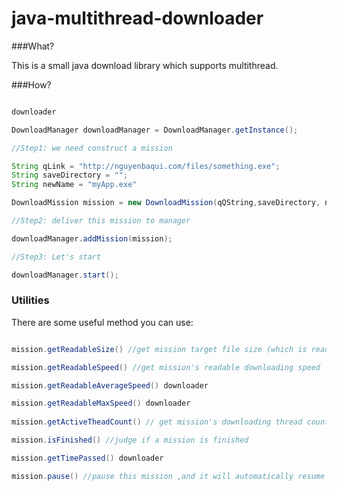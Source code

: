 java-multithread-downloader
===========================

###What?

This is a small java download library which supports multithread.

###How?

```java

downloader

DownloadManager downloadManager = DownloadManager.getInstance(); 

//Step1: we need construct a mission

String qLink = "http://nguyenbaqui.com/files/something.exe";
String saveDirectory = "";
String newName = "myApp.exe"

DownloadMission mission = new DownloadMission(qQString,saveDirectory, newName);

//Step2: deliver this mission to manager

downloadManager.addMission(mission);

//Step3: Let's start

downloadManager.start();

```

### Utilities

There are some useful method you can use:

```java

mission.getReadableSize() //get mission target file size (which is readable end with KB/MB/GB…)

mission.getReadableSpeed() //get mission's readable downloading speed

mission.getReadableAverageSpeed() downloader

mission.getReadableMaxSpeed() downloader
 
mission.getActiveTheadCount() // get mission's downloading thread count

mission.isFinished() //judge if a mission is finished

mission.getTimePassed() downloader

mission.pause() //pause this mission ,and it will automatically resume when you start again. 

```
